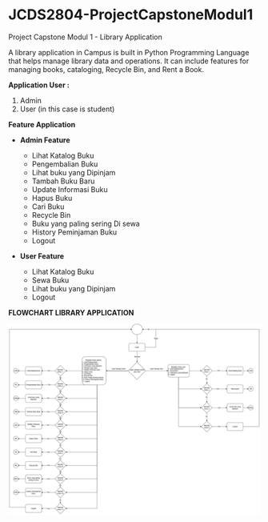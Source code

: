 # JCDS2804-ProjectCapstoneModul1
Project Capstone Modul 1 - Library Application

A library application in Campus is built in Python Programming Language that helps manage library data and operations. It can include features for managing books, cataloging, Recycle Bin, and Rent a Book. 

**Application User :**
1. Admin
2. User (in this case is student)

**Feature Application**
* **Admin Feature**
  * Lihat Katalog Buku
  * Pengembalian Buku
  * Lihat buku yang Dipinjam
  * Tambah Buku Baru
  * Update Informasi Buku
  * Hapus Buku
  * Cari Buku
  * Recycle Bin
  * Buku yang paling sering Di sewa
  * History Peminjaman Buku
  * Logout

* **User Feature**
  * Lihat Katalog Buku
  * Sewa Buku
  * Lihat buku yang Dipinjam
  * Logout
 

 **FLOWCHART LIBRARY APPLICATION**

![alt text](FlowChartModul1-Main().png)
